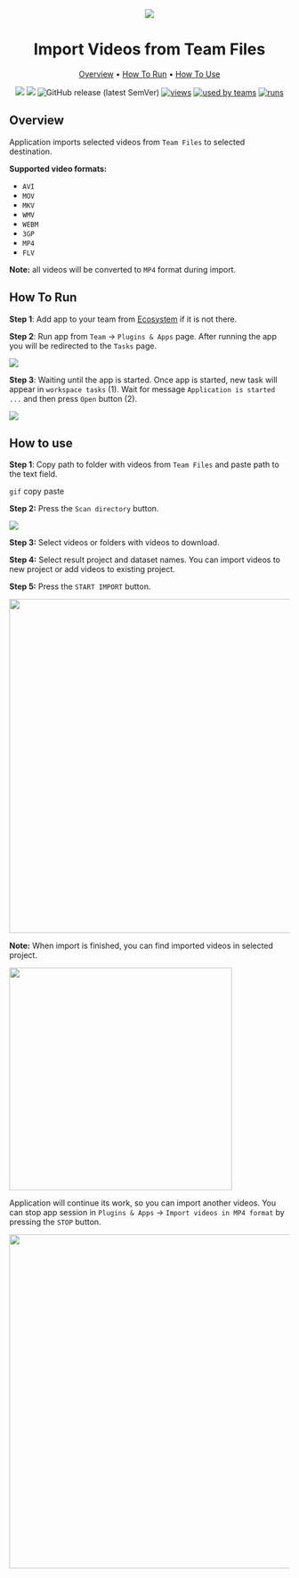 <div align="center" markdown>
<img src="https://i.imgur.com/Wo7XOMm.png"/>



# Import Videos from Team Files

<p align="center">
  <a href="#Overview">Overview</a> •
  <a href="#How-To-Run">How To Run</a> •
  <a href="#How-To-Use">How To Use</a>
</p>

[![](https://img.shields.io/badge/supervisely-ecosystem-brightgreen)](https://ecosystem.supervise.ly/apps/supervisely-ecosystem/import-videos)
[![](https://img.shields.io/badge/slack-chat-green.svg?logo=slack)](https://supervise.ly/slack)
![GitHub release (latest SemVer)](https://img.shields.io/github/v/release/supervisely-ecosystem/import-videos)
[![views](https://app.supervise.ly/public/api/v3/ecosystem.counters?repo=supervisely-ecosystem/import-videos&counter=views&label=views)](https://supervise.ly)
[![used by teams](https://app.supervise.ly/public/api/v3/ecosystem.counters?repo=supervisely-ecosystem/import-videos&counter=downloads&label=used%20by%20teams)](https://supervise.ly)
[![runs](https://app.supervise.ly/public/api/v3/ecosystem.counters?repo=supervisely-ecosystem/import-videos&counter=runs&label=runs&123)](https://supervise.ly)

</div>

## Overview

Application imports selected videos from `Team Files` to selected destination.

**Supported video formats:**

* `AVI`
* `MOV`
* `MKV`
* `WMV`
* `WEBM`
* `3GP`
* `MP4`
* `FLV`

**Note:** all videos will be converted to `MP4` format during import.

## How To Run 

**Step 1**: Add app to your team from [Ecosystem](https://app.supervise.ly/apps/ecosystem/import-videos) if it is not there.

**Step 2**: Run app from `Team` -> `Plugins & Apps` page.  After running the app you will be redirected to the `Tasks` page.

<img src="https://i.imgur.com/eOIRUFQ.png"/>

**Step 3**: Waiting until the app is started. Once app is started, new task will appear in `workspace tasks` (1). Wait for message `Application is started ...` and then press `Open` button (2).

<img src="https://i.imgur.com/LXFkpuB.png"/>

## How to use

**Step 1**: Copy path to folder with videos from `Team Files` and paste path to the text field.

`gif` copy paste

**Step 2:** Press the `Scan directory` button.

<img src="https://i.imgur.com/M8buUJ2.png"/>

**Step 3:** Select videos or folders with videos to download.

**Step 4:** Select result project and dataset names. You can import videos to new project or add videos to existing project.

**Step 5:** Press the `START IMPORT` button.

<img src="https://i.imgur.com/FnY6cqo.png" width="600"/>

**Note:** When import is finished, you can find imported videos in selected project.

<img src="https://i.imgur.com/FiMdO0Z.png" width="400"/>

Application will continue its work, so you can import another videos.
You can stop app session in `Plugins & Apps` -> `Import videos in MP4 format` by pressing the `STOP` button.

<img src="https://i.imgur.com/7IFlY2Q.png" width="600"/>
